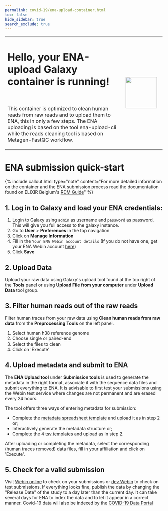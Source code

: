 ```yaml
---
permalink: covid-19/ena-upload-container.html
toc: false
hide_sidebar: true
search_exclude: true
---
```


<div class="jumbotron jumbo">
    <div class="container">
        <table>
            <tbody>
                <tr>
                    <td>
                        <h1>Hello, your <strong>ENA-upload Galaxy</strong> container is running!</h1><br>
                        <p> This container is optimized to clean human reads from raw reads and to upload them to
                            ENA,
                            this in only a few steps. The ENA uploading is based on the tool ena-upload-cli while
                            the
                            reads cleaning tool is based on Metagen-FastQC workflow.
                        </p>
                    </td>
                    <td>
                        <div>
                            <img src="./images/welcome_elixir_logo.png" style="margin:10px; height:100px;">
                        </div>
                    </td>
                </tr>
            </tbody>
        </table>
    </div>
</div>

# ENA submission quick-start
{% include callout.html type="note" content="For more detailed information on the container and the ENA submission process read the documentation found on ELIXIR Belgium's [RDM Guide](https://rdm.elixir-belgium.org/covid-19/sarscov2_submission.html)" %}


## 1. Log in to Galaxy and load your ENA credentials:

1. Login to Galaxy using `admin` as username and `password` as password. This will give you full access to the galaxy instance.
2. Go to **User** > **Preferences** in the top navigation
3.  Click on <i class="fa fa-user" aria-hidden="true"></i> **Manage Information**
4. Fill in the `Your ENA Webin account details` (If you do not have one, get your ENA Webin account [here](https://www.ebi.ac.uk/ena/submit/sra/#registration))
5. Click **Save**


## 2. Upload Data
Upload your raw data using Galaxy's <i class="fa fa-upload"></i> upload tool found at the top right of the **Tools** panel or using **Upload File from your computer** under **Upload Data** tool group.

## 3. Filter human reads out of the raw reads
Filter human traces from your raw data using **Clean human reads from raw data** from the **Preprocessing Tools** on the left panel.

1. Select human h38 reference genome
2. Choose single or paired-end
3. Select the files to clean
4. Click on 'Execute'

## 4. Upload metadata and submit to ENA
The **ENA Upload tool** under **Submission tools** is used to generate the metadata in the right format, associate it with the sequence data files and submit everything to ENA. It is advisable to first test your submissions using the Webin test service where changes are not permanent and are erased every 24 hours.

The tool offers three ways of entering metadata for submission:
* Complete the [metadata spreadsheet template](https://github.com/ELIXIR-Belgium/ENA-metadata-templates/blob/main/templates/ERC000033/example_metadata_template_ERC000033.xlsx) and upload it as in step 2 or;
* Interactively generate the metadata structure or;
* Complete the 4 [tsv templates](https://github.com/ELIXIR-Belgium/ENA-metadata-templates/blob/main/templates/ERC000033/) and upload as in step 2.

After uploading or completing the metadata, select the corresponding (human traces removed) data files, fill in your affiliation and click on 'Execute'.


## 5. Check for a valid submission

Visit [Webin online](https://www.ebi.ac.uk/ena/submit/webin) to check on your submissions or [dev Webin](https://wwwdev.ebi.ac.uk/ena/submit/webin) to check on test submissions. If everything looks fine, publish the data by changing the "Release Date" of the study to a day later than the current day. It can take several days for ENA to index the data and to let it appear in a correct manner. Covid-19 data will also be indexed by the [COVID-19 Data Portal](https://www.covid19dataportal.org/)
